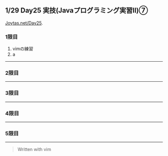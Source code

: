 ## 1/29 Day25 実技(Javaプログラミング実習Ⅱ)⑦
[Joytas.net/Day25]().
### 1限目
1. vimの練習
2. a
---
### 2限目
---
### 3限目
---
### 4限目
---
### 5限目
---
> Written with vim
